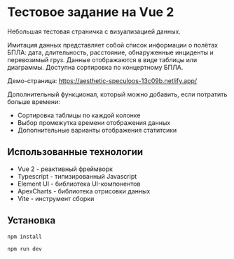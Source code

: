 # Тестовое задание на Vue 2

Небольшая тестовая страничка с визуализацией данных. 

Имитация данных представляет собой список информации о полётах БПЛА: дата, длительность, расстояние, обнаруженные инциденты и перевозимый груз.
Данные отображаются в виде таблицы или диаграммы. Доступна сортировка по концертному БПЛА.

Демо-страница: https://aesthetic-speculoos-13c09b.netlify.app/

Дополнительный функционал, который можно добавить, если потратить больше времени:
- Сортировка таблицы по каждой колонке
- Выбор промежутка времени отображения данных
- Дополнительные варианты отображения статитсики

## Использованные технологии
- Vue 2 - реактивный фреймворк
- Typescript - типизированный Javascript
- Element UI - библиотека UI-компонентов
- ApexCharts - библиотека отрисовки данных
- Vite - инструмент сборки

## Установка
```sh
npm install
```

```sh
npm run dev
```